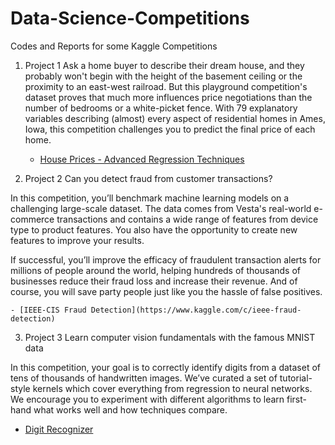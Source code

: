 # Data-Science-Competitions
Codes and Reports for some Kaggle Competitions

1. Project 1
Ask a home buyer to describe their dream house, and they probably won't begin with the height of the basement ceiling or the proximity to an east-west railroad. But this playground competition's dataset proves that much more influences price negotiations than the number of bedrooms or a white-picket fence.
With 79 explanatory variables describing (almost) every aspect of residential homes in Ames, Iowa, this competition challenges you to predict the final price of each home.

    - [House Prices - Advanced Regression Techniques](https://www.kaggle.com/c/house-prices-advanced-regression-techniques/)

2. Project 2
Can you detect fraud from customer transactions?

In this competition, you’ll benchmark machine learning models on a challenging large-scale dataset. The data comes from Vesta's real-world e-commerce transactions and contains a wide range of features from device type to product features. You also have the opportunity to create new features to improve your results.

If successful, you’ll improve the efficacy of fraudulent transaction alerts for millions of people around the world, helping hundreds of thousands of businesses reduce their fraud loss and increase their revenue. And of course, you will save party people just like you the hassle of false positives.

    - [IEEE-CIS Fraud Detection](https://www.kaggle.com/c/ieee-fraud-detection)

3. Project 3
Learn computer vision fundamentals with the famous MNIST data

In this competition, your goal is to correctly identify digits from a dataset of tens of thousands of handwritten images. We’ve curated a set of tutorial-style kernels which cover everything from regression to neural networks. We encourage you to experiment with different algorithms to learn first-hand what works well and how techniques compare.

   -  [Digit Recognizer](https://www.kaggle.com/c/digit-recognizer/)
